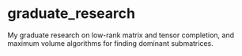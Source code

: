 # graduate_research
My graduate research on low-rank matrix and tensor completion, and maximum volume algorithms for finding dominant submatrices. 
